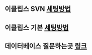 ## 이클립스 SVN [세팅방법](https://miniweb4u.tistory.com/230) 
## 이클립스 기본 [세팅방법](https://gocoder.tistory.com/1439)
## 데이터베이스 질문하는곳 [링크](http://www.gurubee.net/)

